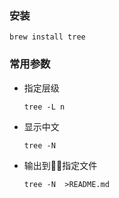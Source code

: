 ### 安装

```
brew install tree
```

### 常用参数

+ 指定层级

    ```
    tree -L n
    ```

+ 显示中文

    ```
    tree -N
    ```

 + 输出到指定文件

    ```
    tree -N  >README.md
    ```